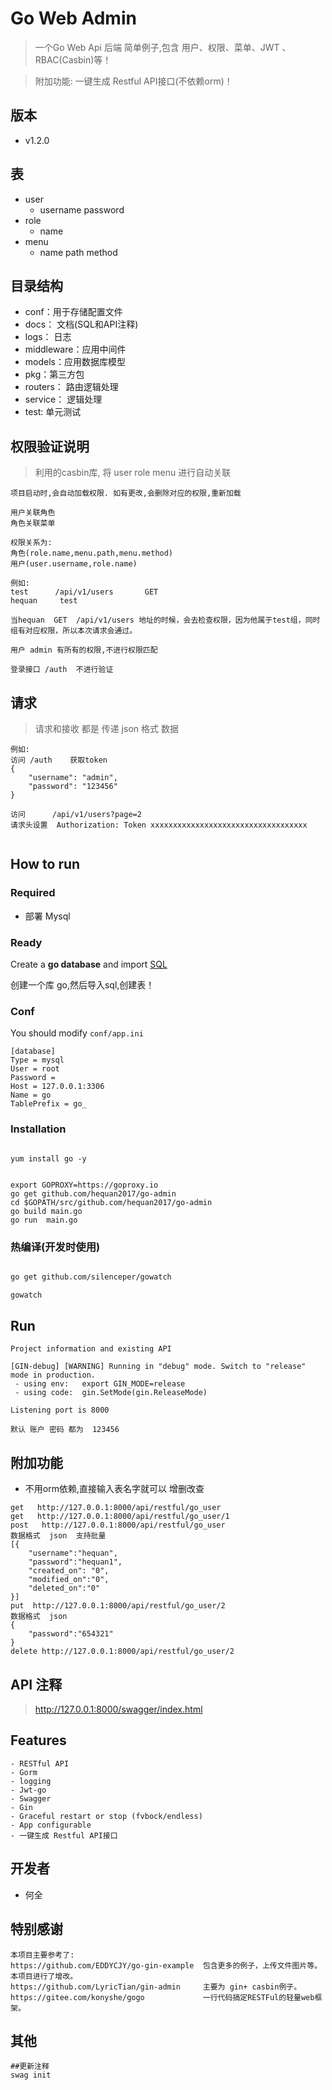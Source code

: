 # Go Web Admin 

> 一个Go Web Api 后端 简单例子,包含 用户、权限、菜单、JWT 、 RBAC(Casbin)等！

> 附加功能: 一键生成 Restful API接口(不依赖orm)！

## 版本
* v1.2.0

## 表
* user     
    * username  password   
* role      
    * name 
* menu     
    * name   path    method

## 目录结构
* conf：用于存储配置文件
* docs： 文档(SQL和API注释)
* logs： 日志
* middleware：应用中间件
* models：应用数据库模型
* pkg：第三方包
* routers： 路由逻辑处理
* service： 逻辑处理
* test: 单元测试


## 权限验证说明
>  利用的casbin库, 将  user  role  menu 进行自动关联

```
项目启动时,会自动加载权限. 如有更改,会删除对应的权限,重新加载

用户关联角色  
角色关联菜单  

权限关系为:
角色(role.name,menu.path,menu.method)  
用户(user.username,role.name)

例如:
test      /api/v1/users       GET
hequan     test

当hequan  GET  /api/v1/users 地址的时候，会去检查权限，因为他属于test组，同时组有对应权限，所以本次请求会通过。

用户 admin 有所有的权限,不进行权限匹配

登录接口 /auth  不进行验证
```

## 请求

> 请求和接收 都是 传递 json 格式 数据
```
例如:
访问 /auth    获取token
{
	"username": "admin",
	"password": "123456"
}

访问      /api/v1/users?page=2
请求头设置  Authorization: Token xxxxxxxxxxxxxxxxxxxxxxxxxxxxxxxxxxx


```

## How to run

### Required

- 部署 Mysql

### Ready

Create a **go database** and import [SQL](https://github.com/hequan2017/go-admin/blob/master/docs/sql/go.sql)

创建一个库 go,然后导入sql,创建表！

### Conf

You should modify `conf/app.ini`

```
[database]
Type = mysql
User = root
Password =
Host = 127.0.0.1:3306
Name = go
TablePrefix = go_
```

### Installation
```

yum install go -y 


export GOPROXY=https://goproxy.io
go get github.com/hequan2017/go-admin
cd $GOPATH/src/github.com/hequan2017/go-admin
go build main.go
go run  main.go 
```


### 热编译(开发时使用)
```bash

go get github.com/silenceper/gowatch

gowatch   
```

## Run


```
Project information and existing API

[GIN-debug] [WARNING] Running in "debug" mode. Switch to "release" mode in production.
 - using env:	export GIN_MODE=release
 - using code:	gin.SetMode(gin.ReleaseMode)

Listening port is 8000

默认 账户 密码 都为  123456

```

## 附加功能 


* 不用orm依赖,直接输入表名字就可以 增删改查 

``` 
get   http://127.0.0.1:8000/api/restful/go_user
get   http://127.0.0.1:8000/api/restful/go_user/1
post   http://127.0.0.1:8000/api/restful/go_user
数据格式  json  支持批量
[{
	"username":"hequan",
	"password":"hequan1",
	"created_on": "0",
	"modified_on":"0",
	"deleted_on":"0"
}]
put  http://127.0.0.1:8000/api/restful/go_user/2
数据格式  json
{
	"password":"654321"
}
delete http://127.0.0.1:8000/api/restful/go_user/2
```

## API  注释

> http://127.0.0.1:8000/swagger/index.html


## Features
```
- RESTful API
- Gorm
- logging
- Jwt-go
- Swagger
- Gin
- Graceful restart or stop (fvbock/endless)
- App configurable
- 一键生成 Restful API接口
```


## 开发者
* 何全


## 特别感谢


```
本项目主要参考了:
https://github.com/EDDYCJY/go-gin-example  包含更多的例子，上传文件图片等。本项目进行了增改。
https://github.com/LyricTian/gin-admin     主要为 gin+ casbin例子。
https://gitee.com/konyshe/gogo             一行代码搞定RESTFul的轻量web框架。
```


## 其他
```shell
##更新注释
swag init
```